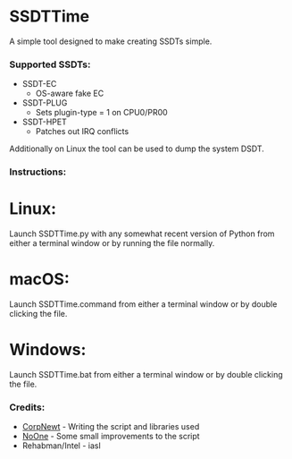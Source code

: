 SSDTTime
==========
A simple tool designed to make creating SSDTs simple.

### Supported SSDTs:
- SSDT-EC
    - OS-aware fake EC
- SSDT-PLUG
    - Sets plugin-type = 1 on CPU0/PR00
- SSDT-HPET
    - Patches out IRQ conflicts
    
Additionally on Linux the tool can be used to dump the system DSDT.

### Instructions:
# Linux:
Launch SSDTTime.py with any somewhat recent version of Python from either a terminal window or by running the file normally.
# macOS:
Launch SSDTTime.command from either a terminal window or by double clicking the file.
# Windows:
Launch SSDTTime.bat from either a terminal window or by double clicking the file.

### Credits:
- [CorpNewt](https://github.com/CorpNewt) - Writing the script and libraries used
- [NoOne](https://github.com/IOIIIO) - Some small improvements to the script
- Rehabman/Intel - iasl
